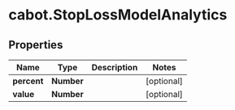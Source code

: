 # cabot.StopLossModelAnalytics

## Properties

Name | Type | Description | Notes
------------ | ------------- | ------------- | -------------
**percent** | **Number** |  | [optional] 
**value** | **Number** |  | [optional] 


